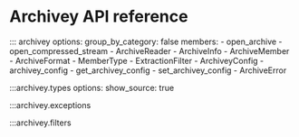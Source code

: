 # Archivey API reference

::: archivey
    options:
      group_by_category: false
      members:
      - open_archive
      - open_compressed_stream
      - ArchiveReader
      - ArchiveInfo
      - ArchiveMember
      - ArchiveFormat
      - MemberType
      - ExtractionFilter
      - ArchiveyConfig
      - archivey_config
      - get_archivey_config
      - set_archivey_config
      - ArchiveError

:::archivey.types
    options:
      show_source: true

:::archivey.exceptions

:::archivey.filters

